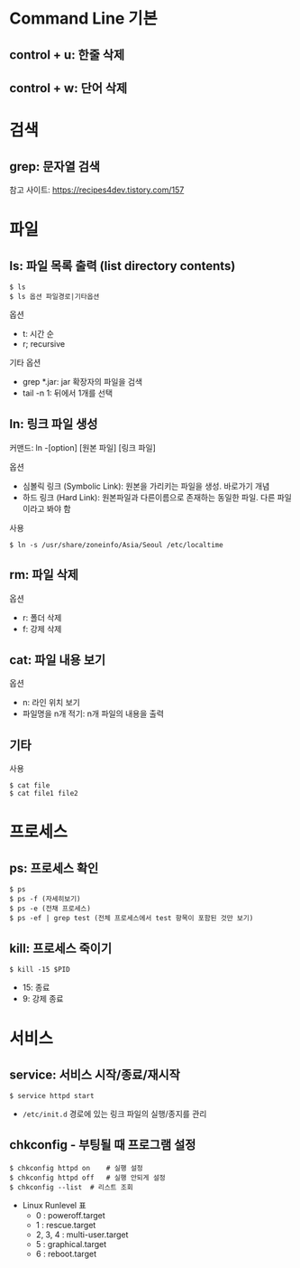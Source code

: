 # Command Line 기본
## control + u: 한줄 삭제

## control + w: 단어 삭제

# 검색
## grep: 문자열 검색

참고 사이트: https://recipes4dev.tistory.com/157

# 파일
## ls: 파일 목록 출력 (list directory contents)
~~~
$ ls 
$ ls 옵션 파일경로|기타옵션
~~~
옵션
- t: 시간 순
- r; recursive

기타 옵션
- grep *.jar: jar 확장자의 파일을 검색
- tail -n 1: 뒤에서 1개를 선택

## ln: 링크 파일 생성
커맨드: ln -[option] [원본 파일] [링크 파일]

옵션
- 심볼릭 링크 (Symbolic Link): 원본을 가리키는 파일을 생성. 바로가기 개념
- 하드 링크 (Hard Link): 원본파일과 다른이름으로 존재하는 동일한 파일. 다른 파일이라고 봐야 함

사용
~~~
$ ln -s /usr/share/zoneinfo/Asia/Seoul /etc/localtime
~~~

## rm: 파일 삭제
옵션
- r: 폴더 삭제
- f: 강제 삭제

## cat: 파일 내용 보기
옵션
- n: 라인 위치 보기
- 파일명을 n개 적기: n개 파일의 내용을 출력

기타
- 
사용
~~~
$ cat file
$ cat file1 file2 
~~~

# 프로세스
## ps: 프로세스 확인
~~~
$ ps
$ ps -f (자세히보기)
$ ps -e (전채 프로세스)
$ ps -ef | grep test (전체 프로세스에서 test 항목이 포함된 것만 보기)
~~~

## kill: 프로세스 죽이기
~~~
$ kill -15 $PID
~~~
- 15: 종료
- 9: 강제 종료

# 서비스
## service: 서비스 시작/종료/재시작
~~~
$ service httpd start
~~~
- `/etc/init.d` 경로에 있는 링크 파일의 실행/종지를 관리

## chkconfig - 부팅될 때 프로그램 설정
~~~
$ chkconfig httpd on    # 실행 설정
$ chkconfig httpd off   # 실행 안되게 설정
$ chkconfig --list  # 리스트 조회
~~~
- Linux Runlevel 표
   - 0 : poweroff.target 
   - 1 : rescue.target 
   - 2, 3, 4 : multi-user.target 
   - 5 : graphical.target 
   - 6  : reboot.target 